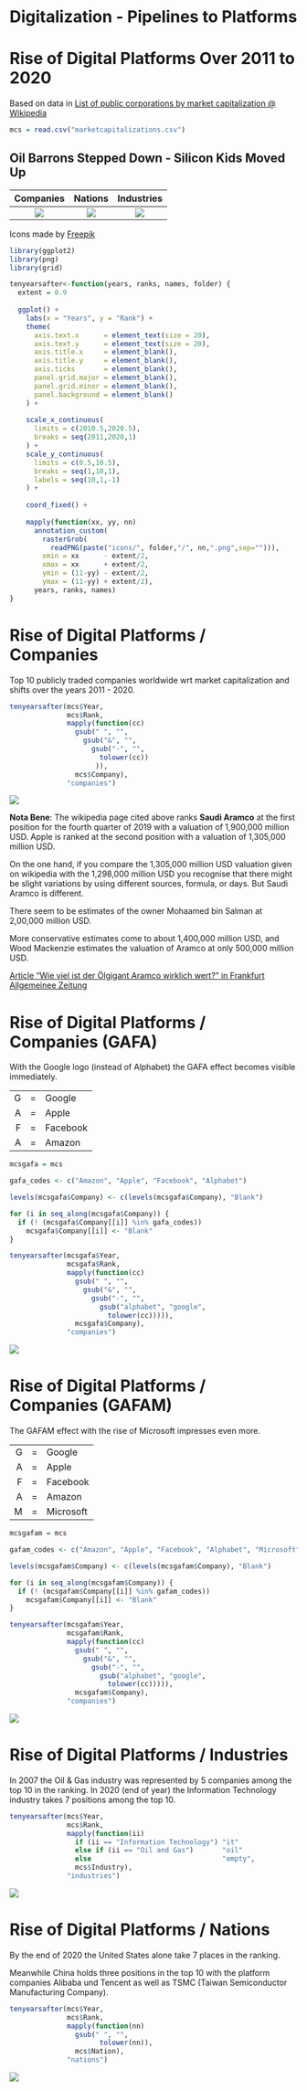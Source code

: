 Digitalization - Pipelines to Platforms
================

# Rise of Digital Platforms Over 2011 to 2020

Based on data in [List of public corporations by market capitalization @
Wikipedia](https://en.wikipedia.org/wiki/List_of_public_corporations_by_market_capitalization)

``` r
mcs = read.csv("marketcapitalizations.csv")
```

## Oil Barrons Stepped Down - Silicon Kids Moved Up

|                   Companies                    |                   Nations                    |                   Industries                    |
|:----------------------------------------------:|:--------------------------------------------:|:-----------------------------------------------:|
| ![](./README_files/figure-gfm/companies-1.png) | ![](./README_files/figure-gfm/nations-1.png) | ![](./README_files/figure-gfm/industries-1.png) |

Icons made by [Freepik](https://www.flaticon.com/authors/freepik)

``` r
library(ggplot2)
library(png)
library(grid)

tenyearsafter<-function(years, ranks, names, folder) {
  extent = 0.9
  
  ggplot() +
    labs(x = "Years", y = "Rank") +
    theme(
      axis.text.x      = element_text(size = 20),
      axis.text.y      = element_text(size = 20),
      axis.title.x     = element_blank(),
      axis.title.y     = element_blank(),
      axis.ticks       = element_blank(),
      panel.grid.major = element_blank(),
      panel.grid.minor = element_blank(),
      panel.background = element_blank()
    ) +
    
    scale_x_continuous(
      limits = c(2010.5,2020.5),
      breaks = seq(2011,2020,1)
    ) +
    scale_y_continuous(
      limits = c(0.5,10.5),
      breaks = seq(1,10,1),
      labels = seq(10,1,-1)
    ) +
    
    coord_fixed() +
    
    mapply(function(xx, yy, nn) 
      annotation_custom(
        rasterGrob(
          readPNG(paste("icons/", folder,"/", nn,".png",sep=""))),
        xmin = xx      - extent/2,
        xmax = xx      + extent/2,
        ymin = (11-yy) - extent/2,
        ymax = (11-yy) + extent/2),
      years, ranks, names)
}
```

# Rise of Digital Platforms / Companies

Top 10 publicly traded companies worldwide wrt market capitalization and
shifts over the years 2011 - 2020.

``` r
tenyearsafter(mcs$Year,
              mcs$Rank,
              mapply(function(cc)
                gsub(" ", "",
                  gsub("&", "",
                    gsub("-", "",
                      tolower(cc))
                     )),
                mcs$Company),
              "companies")
```

![](README_files/figure-gfm/companies-1.png)<!-- -->

**Nota Bene**: The wikipedia page cited above ranks **Saudi Aramco** at
the first position for the fourth quarter of 2019 with a valuation of
1,900,000 million USD. Apple is ranked at the second position with a
valuation of 1,305,000 million USD.

On the one hand, if you compare the 1,305,000 million USD valuation
given on wikipedia with the 1,298,000 million USD you recognise that
there might be slight variations by using different sources, formula, or
days. But Saudi Aramco is different.

There seem to be estimates of the owner Mohaamed bin Salman at 2,00,000
million USD.

More conservative estimates come to about 1,400,000 million USD, and
Wood Mackenzie estimates the valuation of Aramco at only 500,000 million
USD.

[Article “Wie viel ist der Ölgigant Aramco wirklich wert?” in Frankfurt
Allgemeinee
Zeitung](https://www.faz.net/aktuell/finanzen/aktien/erdoel-gigant-saudi-aramco-plant-milliarden-boersengang-14989211-p2.html)

# Rise of Digital Platforms / Companies (GAFA)

With the Google logo (instead of Alphabet) the GAFA effect becomes
visible immediately.

|     |     |          |
|----:|:---:|:---------|
|   G |  =  | Google   |
|   A |  =  | Apple    |
|   F |  =  | Facebook |
|   A |  =  | Amazon   |

``` r
mcsgafa = mcs

gafa_codes <- c("Amazon", "Apple", "Facebook", "Alphabet")

levels(mcsgafa$Company) <- c(levels(mcsgafa$Company), "Blank")

for (i in seq_along(mcsgafa$Company)) {
  if (! (mcsgafa$Company[[i]] %in% gafa_codes))
    mcsgafa$Company[[i]] <- "Blank"
}

tenyearsafter(mcsgafa$Year,
              mcsgafa$Rank,
              mapply(function(cc)
                gsub(" ", "",
                  gsub("&", "",
                    gsub("-", "",
                      gsub("alphabet", "google",
                        tolower(cc))))),
                mcsgafa$Company),
              "companies")
```

![](README_files/figure-gfm/companies-gafa-1.png)<!-- -->

# Rise of Digital Platforms / Companies (GAFAM)

The GAFAM effect with the rise of Microsoft impresses even more.

|     |     |           |
|----:|:---:|:----------|
|   G |  =  | Google    |
|   A |  =  | Apple     |
|   F |  =  | Facebook  |
|   A |  =  | Amazon    |
|   M |  =  | Microsoft |

``` r
mcsgafam = mcs

gafam_codes <- c("Amazon", "Apple", "Facebook", "Alphabet", "Microsoft")

levels(mcsgafam$Company) <- c(levels(mcsgafam$Company), "Blank")

for (i in seq_along(mcsgafam$Company)) {
  if (! (mcsgafam$Company[[i]] %in% gafam_codes))
    mcsgafam$Company[[i]] <- "Blank"
}

tenyearsafter(mcsgafam$Year,
              mcsgafam$Rank,
              mapply(function(cc)
                gsub(" ", "",
                  gsub("&", "",
                    gsub("-", "",
                      gsub("alphabet", "google",
                        tolower(cc))))),
                mcsgafam$Company),
              "companies")
```

![](README_files/figure-gfm/companies-gafam-1.png)<!-- -->

# Rise of Digital Platforms / Industries

In 2007 the Oil & Gas industry was represented by 5 companies among the
top 10 in the ranking. In 2020 (end of year) the Information Technology
industry takes 7 positions among the top 10.

``` r
tenyearsafter(mcs$Year,
              mcs$Rank,
              mapply(function(ii)
                if (ii == "Information Technology") "it" 
                else if (ii == "Oil and Gas")       "oil"
                else                                "empty",
                mcs$Industry),
              "industries")
```

![](README_files/figure-gfm/industries-1.png)<!-- -->

# Rise of Digital Platforms / Nations

By the end of 2020 the United States alone take 7 places in the ranking.

Meanwhile China holds three positions in the top 10 with the platform
companies Alibaba und Tencent as well as TSMC (Taiwan Semiconductor
Manufacturing Company).

``` r
tenyearsafter(mcs$Year,
              mcs$Rank,
              mapply(function(nn)
                gsub(" ", "",
                      tolower(nn)),
                mcs$Nation),
              "nations")
```

![](README_files/figure-gfm/nations-1.png)<!-- -->
